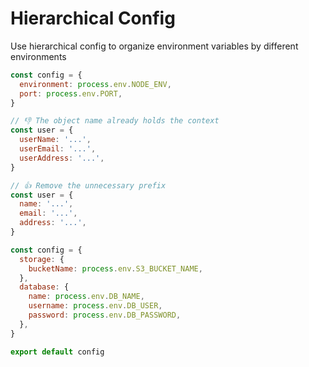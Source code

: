 # Hierarchical Config

Use hierarchical config to organize environment variables by different environments

```javascript
const config = {
  environment: process.env.NODE_ENV,
  port: process.env.PORT,
}

// 👎 The object name already holds the context
const user = {
  userName: '...',
  userEmail: '...',
  userAddress: '...',
}

// 👍 Remove the unnecessary prefix
const user = {
  name: '...',
  email: '...',
  address: '...',
}

const config = {
  storage: {
    bucketName: process.env.S3_BUCKET_NAME,
  },
  database: {
    name: process.env.DB_NAME,
    username: process.env.DB_USER,
    password: process.env.DB_PASSWORD,
  },
}

export default config
```